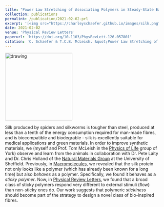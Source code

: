 ```yaml
---
title: "Power Law Stretching of Associating Polymers in Steady-State Extensional Flow"
collection: publications
permalink: /publication/2021-02-02-prl
excerpt: '[<img src="https://charleyschaefer.github.io/images/silk.png" alt="drawing" width="220"/>](https://doi.org/10.1103/PhysRevLett.126.057801) <br/>  Polymer physics for the linear viscoelastic response of silk feedstock.'
date: 2021-02-02
venue: 'Physical Review Letters'
paperurl: 'https://doi.org/10.1103/PhysRevLett.126.057801'
citation: 'C. Schaefer & T.C.B. McLeish. &quot;Power Law Stretching of Associating Polymers in Steady-State Extensional Flow.&quot; <i>{Phys. Rev. Lett.</i>.  126, 057801  (2021)'
---
```


<img src="https://charleyschaefer.github.io/images/silk.png" alt="drawing" width="220"/>

Silk  produced by spiders and silkworms is tougher than steel, produced at less than a tenth of the energy consumption required for man-made fibres, 
and is biocompatible and biodegrable - silk is excellently suitable for medical applications and green materials.
In order to improve synthetic materials, we (myself and Prof. Tom McLeish in the [Physics of Life](https://www.york.ac.uk/physics/research/physics-of-life/) group of York) observe and learn from the animals in collaboration with Dr. Pete Laity 
and Dr. Chris Holland of the [Natural Materials Group](http://naturalmaterials.group.shef.ac.uk/) at the University of Sheffield.
Previously, in [Macromolecules](https://pubs.acs.org/doi/abs/10.1021/acs.macromol.9b02630), we revealed that the silk protein not only looks like a polymer (which has already been known for a long time) but also *behaves* as a polymer. Specifically, we found it behaves as a *sticky polymer*.
Now, in  [Physical Review Letters](https://doi.org/10.1103/PhysRevLett.126.057801), we found that a broad class of sticky polymers respond very different to external stimuli (flow) than non-sticky ones do.
Our work suggests that polymeric *stickiness* should become part of the strategy to design a novel class of bio-inspired fibres.
